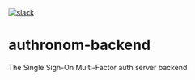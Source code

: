 [![slack](https://img.shields.io/badge/slack-join-brightgreen.svg?logo=slack)](https://join.slack.com/t/netroforge/shared_invite/zt-335byot5g-Z6PVCx45OgKKiTjJxz7odw)

# authronom-backend
The Single Sign-On Multi-Factor auth server backend
